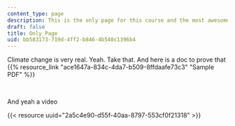 ```yaml
---
content_type: page
description: This is the only page for this course and the most awesome one
draft: false
title: Only Page
uid: bb583173-719d-4ff2-b846-4b540c1396b4
---
```

Climate change is very real. Yeah. Take that. And here is a doc to prove that {{% resource_link "ace1647a-834c-4da7-b509-8ffdaafe73c3" "Sample PDF" %}}

 

And yeah a video

{{< resource uuid="2a5c4e90-d55f-40aa-8797-553cf0f21318" >}}